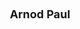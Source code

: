 ---
layout: page
title: <font size =4 > Arnod Paul </font>
description: Fall 2020 - Spring 2021
img: assets/img/members/arnob.jpg
importance: 6
category: Master Students Alumni
---